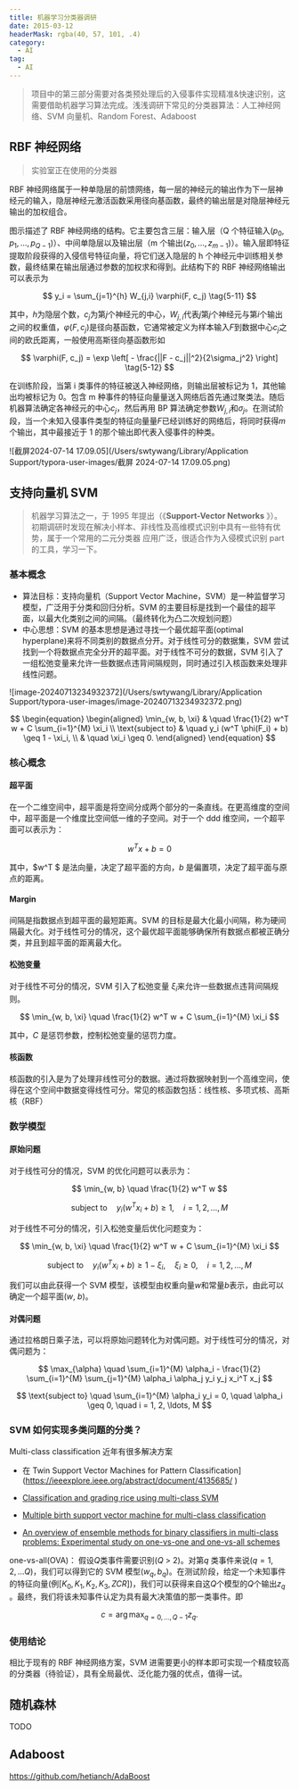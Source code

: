 ```yaml
---
title: 机器学习分类器调研
date: 2015-03-12
headerMask: rgba(40, 57, 101, .4)
category:
  - AI
tag:
  - AI
---
```


> 项目中的第三部分需要对各类预处理后的入侵事件实现精准&快速识别，这需要借助机器学习算法完成。浅浅调研下常见的分类器算法：人工神经网络、SVM 向量机、Random Forest、Adaboost

## RBF 神经网络

> 实验室正在使用的分类器

RBF 神经网络属于一种单隐层的前馈网络，每一层的神经元的输出作为下一层神经元的输入，隐层神经元激活函数采用径向基函数，最终的输出层是对隐层神经元输出的加权组合。

图示描述了 RBF 神经网络的结构。它主要包含三层：输入层（Q 个特征输入$( p_0, p_1, \ldots, p_{Q-1} )$）、中间单隐层以及输出层（m 个输出$( z_0, \ldots, z_{m-1} )$）。输入层即特征提取阶段获得的入侵信号特征向量，将它们送入隐层的 h 个神经元中训练相关参数，最终结果在输出层通过参数的加权求和得到。此结构下的 RBF 神经网络输出可以表示为

$$
y_i = \sum_{j=1}^{h} W_{j,i} \varphi(F, c_j) \tag{5-11}
$$

其中，$h$为隐层个数，$c_j$为第$j$个神经元的中心，$W_{j,i}$代表$j$第$j$个神经元与第$i$个输出之间的权重值，$\varphi(F, c_j)$是径向基函数，它通常被定义为样本输入$F$到数据中心$c_j$之间的欧氏距离，一般使用高斯径向基函数形如

$$
\varphi(F, c_j) = \exp \left[ - \frac{||F - c_j||^2}{2\sigma_j^2} \right] \tag{5-12}
$$

在训练阶段，当第 i 类事件的特征被送入神经网络，则输出层被标记为 1，其他输出均被标记为 0。包含 m 种事件的特征向量量送入网络后首先通过聚类法。随后机器算法确定各神经元的中心$c_j$，然后再用 BP 算法确定参数$W_{j,i}$和$\sigma_j$。在测试阶段，当一个未知入侵事件类型的特征向量量$F$已经训练好的网络后，将同时获得$m$个输出，其中最接近于 1 的那个输出即代表入侵事件的种类。

![截屏2024-07-14 17.09.05](/Users/swtywang/Library/Application Support/typora-user-images/截屏 2024-07-14 17.09.05.png)

## 支持向量机 SVM

> 机器学习算法之一，于 1995 年提出（《**Support-Vector Networks** 》）。初期调研时发现在解决小样本、非线性及高维模式识别中具有一些特有优势，属于一个常用的二元分类器 应用广泛，很适合作为入侵模式识别 part 的工具，学习一下。

### 基本概念

- 算法目标：支持向量机（Support Vector Machine，SVM）是一种监督学习模型，广泛用于分类和回归分析。SVM 的主要目标是找到一个最佳的超平面，以最大化类别之间的间隔。（最终转化为凸二次规划问题）
- 中心思想：SVM 的基本思想是通过寻找一个最优超平面(optimal hyperplane)来将不同类别的数据点分开。对于线性可分的数据集，SVM 尝试找到一个将数据点完全分开的超平面。对于线性不可分的数据，SVM 引入了一组松弛变量来允许一些数据点违背间隔规则，同时通过引入核函数来处理非线性问题。

![image-20240713234932372](/Users/swtywang/Library/Application Support/typora-user-images/image-20240713234932372.png)

$$
\begin{equation}
\begin{aligned}
\min_{w, b, \xi} & \quad \frac{1}{2} w^T w + C \sum_{i=1}^{M} \xi_i \\
\text{subject to} & \quad y_i (w^T \phi(F_i) + b) \geq 1 - \xi_i, \\
& \quad \xi_i \geq 0.
\end{aligned}
\end{equation}
$$

### 核心概念

#### 超平面

在一个二维空间中，超平面是将空间分成两个部分的一条直线。在更高维度的空间中，超平面是一个维度比空间低一维的子空间。对于一个 ddd 维空间，一个超平面可以表示为：

$$
w^T x + b = 0
$$

其中，$w^T $ 是法向量，决定了超平面的方向，$b$ 是偏置项，决定了超平面与原点的距离。

#### Margin

间隔是指数据点到超平面的最短距离。SVM 的目标是最大化最小间隔，称为硬间隔最大化。对于线性可分的情况，这个最优超平面能够确保所有数据点都被正确分类，并且到超平面的距离最大化。

#### 松弛变量

对于线性不可分的情况，SVM 引入了松弛变量 $\xi_i$来允许一些数据点违背间隔规则。

$$
\min_{w, b, \xi} \quad \frac{1}{2} w^T w + C \sum_{i=1}^{M} \xi_i
$$

其中，$C$ 是惩罚参数，控制松弛变量的惩罚力度。

#### 核函数

核函数的引入是为了处理非线性可分的数据。通过将数据映射到一个高维空间，使得在这个空间中数据变得线性可分。常见的核函数包括：线性核、多项式核、高斯核（RBF）

### 数学模型

#### 原始问题

对于线性可分的情况，SVM 的优化问题可以表示为：

$$
\min_{w, b} \quad \frac{1}{2} w^T w
$$

$$
\text{subject to} \quad y_i (w^T x_i + b) \geq 1, \quad i = 1, 2, \ldots, M
$$

对于线性不可分的情况，引入松弛变量后优化问题变为：

$$
\min_{w, b, \xi} \quad \frac{1}{2} w^T w + C \sum_{i=1}^{M} \xi_i
$$

$$
\text{subject to} \quad y_i (w^T x_i + b) \geq 1 - \xi_i, \quad \xi_i \geq 0, \quad i = 1, 2, \ldots, M
$$

我们可以由此获得一个 SVM 模型，该模型由权重向量$w$和常量$b$表示，由此可以确定一个超平面($w$, $b$)。

#### 对偶问题

通过拉格朗日乘子法，可以将原始问题转化为对偶问题。对于线性可分的情况，对偶问题为：

$$
\max_{\alpha} \quad \sum_{i=1}^{M} \alpha_i - \frac{1}{2} \sum_{i=1}^{M} \sum_{j=1}^{M} \alpha_i \alpha_j y_i y_j x_i^T x_j
$$

$$
\text{subject to} \quad \sum_{i=1}^{M} \alpha_i y_i = 0, \quad \alpha_i \geq 0, \quad i = 1, 2, \ldots, M
$$

### SVM 如何实现多类问题的分类？

Multi-class classification 近年有很多解决方案

- 在 Twin Support Vector Machines for Pattern Classification](https://ieeexplore.ieee.org/abstract/document/4135685/ )

- [Classification and grading rice using multi-class SVM](https://citeseerx.ist.psu.edu/document?repid=rep1&type=pdf&doi=1752f10bf93e9011c011d8d2c1ae056d2d0deace#page=625)

- [Multiple birth support vector machine for multi-class classification](https://link.springer.com/article/10.1007/s00521-012-1108-x)

- [An overview of ensemble methods for binary classifiers in multi-class problems: Experimental study on one-vs-one and one-vs-all schemes](https://sci2s.ugr.es/ovo-ova)

one-vs-all(OVA)： 假设*Q*类事件需要识别(_Q_ > 2)。对第*q* 类事件来说$(q = 1, 2, . . . Q)$，我们可以得到它的 SVM 模型$(w_q,b_q)$。在测试阶段，给定一个未知事件的特征向量(例$[K_0,K_1,K_2,K_3,ZCR]$)，我们可以获得来自这*Q*个模型的*Q*个输出$z_q$​。最终，我们将该未知事件认定为具有最大决策值的那一类事件。即

$$
c = \arg\max_{q=0,\ldots,Q-1} z_q.
$$

### 使用结论

相比于现有的 RBF 神经网络方案，SVM 进需要更小的样本即可实现一个精度较高的分类器（待验证），具有全局最优、泛化能力强的优点，值得一试。

## 随机森林

TODO

## Adaboost

https://github.com/hetianch/AdaBoost
